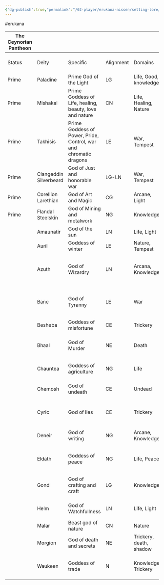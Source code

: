 ```yaml
---
{"dg-publish":true,"permalink":"/02-player/erukana-nissen/setting-lore/deities-of-ceynor/"}
---
```


#erukana 


| The Ceynorian Pantheon |                        |                                                                   |           |                         |                                                |                            | Region |         |              |
| ---------------------- | ---------------------- | ----------------------------------------------------------------- | --------- | ----------------------- | ---------------------------------------------- | -------------------------- | ------ | ------- | ------------ |
| Status                 | Deity                  | Specific                                                          | Alignment | Domains                 | Symbol                                         | Other known names          | Anaksa | Erukana | Winter isles |
| Prime                  | Paladine               | Prime God of the Light                                            | LG        | Life, Good, knowledge   | A silver dragon                                | Bahamut                    | x      | x       |              |
| Prime                  | Mishakal               | Prime Goddess of Life, healing, beauty, love and nature           | CN        | Life, Healing, Nature   | A unicorn or a golden heart                    | Mielikke, Hanali (elf)     | x      | x       |              |
| Prime                  | Takhisis               | Prime Goddess of Power, Pride, Control, war and chromatic dragons | LE        | War, Tempest            | A five headed dragon                           | Tiamat                     |        | x       | x            |
| Prime                  | Clangeddin Silverbeard | God of Just and honorable war                                     | LG-LN     | War, Tempest            | Crossed silver axes or a mighty warhammer      | Tempus                     |        | x       | x            |
| Prime                  | Corellion Larethian    | God of Art and Magic                                              | CG        | Arcane, Light           | Cresent moon                                   |                            | x      | x       | x            |
| Prime                  | Flandal Steelskin      | God of Mining and metalwork                                       | NG        | Knowledge               | Flaming hammer                                 |                            | x      | x       | x            |
|                        | Amaunatir              | God of the sun                                                    | LN        | Life, Light             | Golden sun                                     | Lathander                  | x      | x       |              |
|                        | Auril                  | Goddess of winter                                                 | LE        | Nature, Tempest         | Six-pointed snowflake                          |                            | x      | x       | x            |
|                        | Azuth                  | God of Wizardry                                                   | LN        | Arcana, Knowledge       | Left hand pointing upwards, outlined in flames |                            | x      | x       |              |
|                        | Bane                   | God of Tyranny                                                    | LE        | War                     | Upright black hand, thumb and fingers together |                            |        | x       | x            |
|                        | Besheba                | Goddess of misfortune                                             | CE        | Trickery                | Black antlers                                  |                            |        |         |              |
|                        | Bhaal                  | God of Murder                                                     | NE        | Death                   | Skull surrounded by blood droplets             |                            |        |         |              |
|                        | Chauntea               | Goddess of agriculture                                            | NG        | Life                    | Blooming rose over grain                       |                            | x      | x       |              |
|                        | Chemosh                | God of undeath                                                    | CE        | Undead                  | A grinning skull on a black drop               |                            |        | x       |              |
|                        | Cyric                  | God of lies                                                       | CE        | Trickery                | Jawless skull on purple sunburst               |                            |        | x       |              |
|                        | Deneir                 | God of writing                                                    | NG        | Arcane, Knowledge       | Lit candle over open eye                       |                            | x      | x       |              |
|                        | Eldath                 | Goddess of peace                                                  | NG        | Life, Peace             | Waterfall plunging into water pool             |                            | x      | x       | x            |
|                        | Gond                   | God of crafting and craft                                         | LG        | Knowledge               | Mountain or Hammer and anvil                   | Muradin - dwarves & gnomes |        | x       | x            |
|                        | Helm                   | God of Watchfullness                                              | LN        | Life, Light             | Starring eye in a gauntlet                     |                            |        | x       |              |
|                        | Malar                  | Beast god of nature                                               | CN        | Nature                  | A beast claw                                   |                            |        | x       | x            |
|                        | Morgion                | God of death and secrets                                          | NE        | Trickery, death, shadow | A broken set of scakes                         |                            |        | x       |              |
|                        | Waukeen                | Goddess of trade                                                  | N         | Knowledge, Trickery     | Upright coin with a woman's face               |                            | x      | x       |              |
